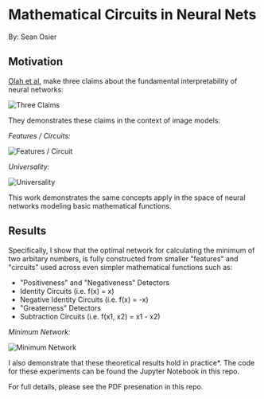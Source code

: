 # Mathematical Circuits in Neural Nets

By: Sean Osier

## Motivation

[Olah et al.](https://distill.pub/2020/circuits/zoom-in/) make three claims about the fundamental interpretability of neural networks:

![Three Claims](https://user-images.githubusercontent.com/13408985/189792395-8c4ee31b-3d4b-42db-aa62-6a05e3ae6b0c.png)

They demonstrates these claims in the context of image models:

*Features / Circuits:*

![Features / Circuit](https://user-images.githubusercontent.com/13408985/189792613-42663d32-3e48-4a3b-846d-331714dca639.png)

*Universality:*

![Universality](https://user-images.githubusercontent.com/13408985/189792851-3a05d17b-cb22-4b7f-a6fd-09775510401a.png)

This work demonstrates the same concepts apply in the space of neural networks modeling basic mathematical functions.

## Results

Specifically, I show that the optimal network for calculating the minimum of two arbitary numbers, is fully constructed from smaller "features" and "circuits" used across even simpler mathematical functions such as:
 - "Positiveness" and "Negativeness" Detectors
 - Identity Circuits (i.e. f(x) = x)
 - Negative Identity Circuits (i.e. f(x) = -x)
 - "Greaterness" Detectors
 - Subtraction Circuits (i.e. f(x1, x2) = x1 - x2)
 
*Minimum Network:*

![Minimum Network](https://user-images.githubusercontent.com/13408985/189795184-f6bc5477-dde0-4042-b200-559a2f02f10d.png)

I also demonstrate that these theoretical results hold in practice*. The code for these experiments can be found the Jupyter Notebook in this repo. 

For full details, please see the PDF presenation in this repo.
